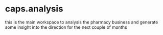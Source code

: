 # caps.analysis
this is the main workspace to analysis the pharmacy
business and generate some insight into the direction 
for the next couple of months
